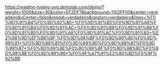 https://readme-typing-svg.demolab.com/demo/?weight=1000&size=30&color=EF2DF7&background=1102FF00&center=verdadeiro&vCenter=falso&repeat=verdadeiro&random=verdadeiro&lines=%F0%9D%91%B4%F0%9D%92%80+%F0%9D%91%B5%F0%9D%91%A8%F0%9D%91%B4%F0%9D%91%AC+%F0%9D%91%B9%F0%9D%91%B6%F0%9D%91%B5%F0%9D%91%A8%F0%9D%91%AC%F0%9D%91%B3+%E2%98%9D%EF%B8%8F;%F0%9D%98%BF%F0%9D%99%80%F0%9D%99%91+%F0%9D%99%81%F0%9D%99%90%F0%9D%99%87%F0%9D%99%87+%F0%9D%99%8E%F0%9D%99%8F%F0%9D%98%BC%F0%9D%98%BE%F0%9D%99%86+%F0%9F%A7%91%E2%80%8D%F0%9F%92%BB
